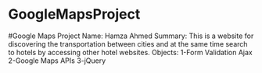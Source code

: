 # GoogleMapsProject

#Google Maps Project
Name: Hamza Ahmed
Summary: This is a website for discovering the 
transportation between cities and at the same time 
search to hotels by accessing other hotel websites.
Objects: 
1-Form Validation Ajax 
2-Google Maps APIs 
3-jQuery
